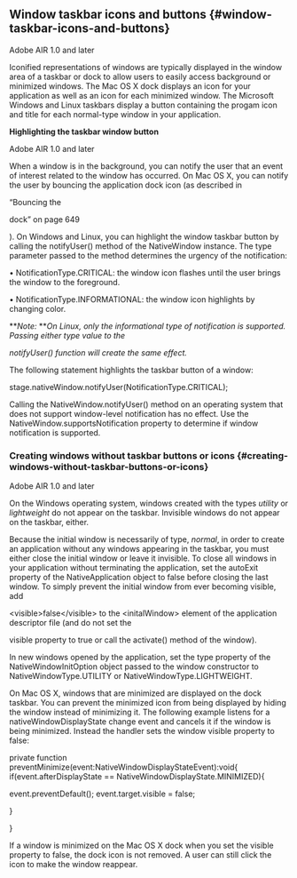 ## Window taskbar icons and buttons {#window-taskbar-icons-and-buttons}

Adobe AIR 1.0 and later

Iconified representations of windows are typically displayed in the window area of a taskbar or dock to allow users to easily access background or minimized windows. The Mac OS X dock displays an icon for your application as well as an icon for each minimized window. The Microsoft Windows and Linux taskbars display a button containing the progam icon and title for each normal-type window in your application.

**Highlighting the taskbar window button**

Adobe AIR 1.0 and later

When a window is in the background, you can notify the user that an event of interest related to the window has occurred. On Mac OS X, you can notify the user by bouncing the application dock icon (as described in

“Bouncing the

dock” on page 649

). On Windows and Linux, you can highlight the window taskbar button by calling the notifyUser() method of the NativeWindow instance. The type parameter passed to the method determines the urgency of the notification:

• NotificationType.CRITICAL: the window icon flashes until the user brings the window to the foreground.

• NotificationType.INFORMATIONAL: the window icon highlights by changing color.

**_Note:_ **_On Linux, only the informational type of notification is supported. Passing either type value to the_

_notifyUser() function will create the same effect._

The following statement highlights the taskbar button of a window:

stage.nativeWindow.notifyUser(NotificationType.CRITICAL);

Calling the NativeWindow.notifyUser() method on an operating system that does not support window-level notification has no effect. Use the NativeWindow.supportsNotification property to determine if window notification is supported.

### Creating windows without taskbar buttons or icons {#creating-windows-without-taskbar-buttons-or-icons}

Adobe AIR 1.0 and later

On the Windows operating system, windows created with the types _utility_ or _lightweight_ do not appear on the taskbar. Invisible windows do not appear on the taskbar, either.

Because the initial window is necessarily of type, _normal_, in order to create an application without any windows appearing in the taskbar, you must either close the initial window or leave it invisible. To close all windows in your application without terminating the application, set the autoExit property of the NativeApplication object to false before closing the last window. To simply prevent the initial window from ever becoming visible, add

&lt;visible&gt;false&lt;/visible&gt; to the &lt;initalWindow&gt; element of the application descriptor file (and do not set the

visible property to true or call the activate() method of the window).

In new windows opened by the application, set the type property of the NativeWindowInitOption object passed to the window constructor to NativeWindowType.UTILITY or NativeWindowType.LIGHTWEIGHT.

On Mac OS X, windows that are minimized are displayed on the dock taskbar. You can prevent the minimized icon from being displayed by hiding the window instead of minimizing it. The following example listens for a nativeWindowDisplayState change event and cancels it if the window is being minimized. Instead the handler sets the window visible property to false:

private function preventMinimize(event:NativeWindowDisplayStateEvent):void{ if(event.afterDisplayState == NativeWindowDisplayState.MINIMIZED){

event.preventDefault(); event.target.visible = false;

}

}

If a window is minimized on the Mac OS X dock when you set the visible property to false, the dock icon is not removed. A user can still click the icon to make the window reappear.